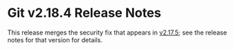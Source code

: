 Git v2.18.4 Release Notes
=========================

This release merges the security fix that appears in [v2.17.5](2.17.5.md); see
the release notes for that version for details.
